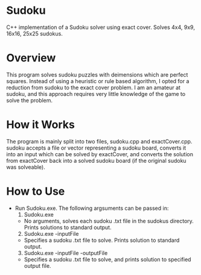 # Sudoku
C++ implementation of a Sudoku solver using exact cover. Solves 4x4, 9x9, 16x16, 25x25 sudokus.

# Overview
This program solves sudoku puzzles with deimensions which are perfect squares.  Instead of using a heuristic or rule based algorithm, I opted for a reduction from sudoku to the exact cover problem.  I am an amateur at sudoku, and this approach requires very little knowledge of the game to solve the problem.  

# How it Works
The program is mainly split into two files, sudoku.cpp and exactCover.cpp.  sudoku accepts a file or vector representing a sudoku board, converts it into an input which can be solved by exactCover, and converts the solution from exactCover back into a solved sudoku board (if the original sudoku was solveable).  

# How to Use
- Run Sudoku.exe. The following argsuments can be passed in:
  1. Sudoku.exe
    - No arguments, solves each sudoku .txt file in the sudokus directory.  Prints solutions to standard output.
  2. Sudoku.exe -inputFile 
    - Specifies a sudoku .txt file to solve.  Prints solution to standard output.
  3. Sudoku.exe -inputFile -outputFile
    - Specifies a sudoku .txt file to solve, and prints solution to specified output file.


